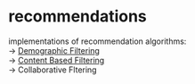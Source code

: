 # recommendations
implementations of recommendation algorithms: <br/>
-> [Demographic Filtering](https://github.com/anikait627/recommendations/blob/master/demographicFiltering.ipynb) <br/>
-> [Content Based Filtering](https://github.com/anikait627/recommendations/blob/master/content-based-filtering.ipynb) <br/>
-> Collaborative Fltering 
